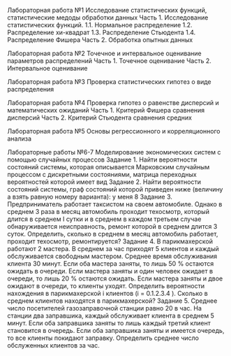 Лабораторная работа №1 Исследование статистических функций, статистические медоды обработки данных
Часть 1. Исследование статистических функций.
  1.1. Нормальное распределение
  1.2. Распределение хи-квадрат
  1.3. Распределение Стьюдента
  1.4. Распределение Фишера
Часть 2. Обработка опытных данных


Лабораторная работа №2 Точечное и интервальное оценивание параметров распределений
Часть 1. Точечное оценивание
Часть 2. Интервальное оценивание


Лабораторная работа №3 Проверка статистических гипотез о виде распределения


Лабораторная работа №4 Проверка гипотез о равенстве дисперсий и математических ожиданий
Часть 1. Критерий Фишера сравнения дисперсий
Часть 2. Критерий Стьюдента сравнения средних


Лабораторная работа №5 Основы регрессионного и корреляционного анализа


Лабораторные работы №6-7 Моделирование экономических систем с помощью случайных процессов
Задание 1. Найти вероятности состояний системы, которая описывается Марковским случайным процессом с дискретными состояниями, матрица переходных вероятностей которой имеет вид
Задание 2. Найти вероятности состояний системы, граф состояний которой приведен ниже (величину а взять равную номеру варианта): у меня 8
Задание 3. Предприниматель работает таксистом на своем автомобиле. Однако в среднем 3 раза в месяц автомобиль проходит техосмотр, который длится в среднем I сутки и в среднем в каждом третьем случае обнаруживается неисправность, ремонт которой в среднем длится 3 суток. Определить, сколько в среднем в месяц автомобиль работает, проходит техосмотр, ремонтируется?
Задание 4. В парикмахерской работают 2 мастера. В среднем за час приходят 5 клиентов и каждый обслуживается свободным мастером. Среднее время обслуживания клиента 30 минут. Если оба мастера заняты, то лишь 50 % остаются ожидать в очереди. Если мастера заняты и один человек ожидает в очереди, то лишь 20 % остаются ожидать. Если мастера заняты и двое ожидают в очереди, то клиенты уходят. Определить вероятности нахождения в парикмахерской і клиентов (i = 0.1.2.3.4 ). Сколько в среднем клиентов находятся в парикмахерской?
Задание 5. Среднее число посетителей газозаправочной станции равно 20 в час. На станции два заправшика, каждый обслуживает клиента в среднем 5 минут. Если оба заправшика заняты то лишь каждый третий клиент становится в очередь. Если оба заправшика заняты и имеется очередь, то все клиенты покидают заправку. Определить среднее число обслуженных клиентов за час.
